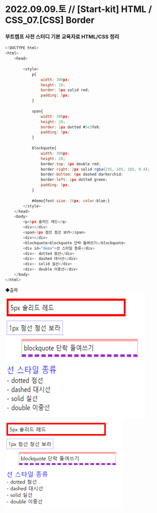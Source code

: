 
2022.09.09.토 // [Start-kit] HTML / CSS_07.[CSS] Border
========

### 부트캠프 사전 스터디 기본 교육자료 HTML/CSS 정리     

```js
<!DOCTYPE html>
<html>
    <head>
       
        <style>
            p{
                width: 300px;
                height: 20;
                border: 5px solid red;
                padding: 5px;
            }

            span{
                width: 300px;
                height: 20;
                border: 1px dotted #5e3fe9;
                padding: 5px;
            }

            blockquote{
                width: 300px;
                height: 20;
                border-top: 4px double red;
                border-right: 2px solid rgba(235, 105, 105, 0.4);
                border-bottom: 6px dashed darkorchid;
                border-left: 1px dotted green;
                padding: 5px;
            }
            
            #demo{font-size: 20px; color:blue;}
        </style>
    </head>
    <body>
        <p>5px 솔리드 레드</q>
        <div></div>
        <span>1px 점선 점선 보라</span>
        <div></div>
        <blockquote>blockquote 단락 들여쓰기</blockquote>
        <div id="demo">선 스타일 종류</div>
        <div>- dotted 점선</div>
        <div>- dashed 대시선</div>
        <div>- solid 실선</div>
        <div>- double 이중선</div>
    </body>
</html>
```

◆출력   
<img src="/_posts/TIL_0008_1.png" width="450px" height="400px"></img>
![Alt text](/_posts/TIL_0008_1.png)
